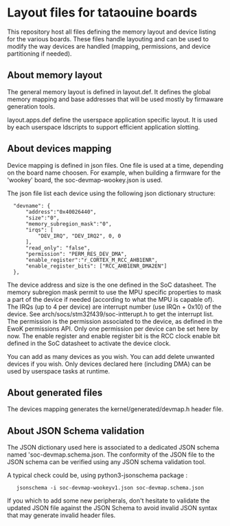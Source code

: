 # Layout files for tataouine boards

This repository host all files defining the memory layout and device listing for the various
boards.
These files handle layouting and can be used to modify the way devices are handled (mapping,
permissions, and device partitioning if needed).

## About memory layout

The general memory layout is defined in layout.def. It defines the global memory mapping and base
addresses that will be used mostly by firmaware generation tools.

layout.apps.def define the userspace application specific layout. It is used by each userspace
ldscripts to support efficient application slotting.

## About devices mapping

Device mapping is defined in json files. One file is used at a time, depending on the board name
choosen. For example, when building a firmware for the 'wookey' board, the soc-devmap-wookey.json is used.

The json file list each device using the following json dictionary structure:

```
  "devname": {
      "address":"0x40026440",
      "size":"0",
      "memory_subregion_mask":"0",
      "irqs": [
          "DEV_IRQ", "DEV_IRQ2", 0, 0
      ],
      "read_only": "false",
      "permission": "PERM_RES_DEV_DMA",
      "enable_register":"r_CORTEX_M_RCC_AHB1ENR",
      "enable_register_bits": ["RCC_AHB1ENR_DMA2EN"]
  },
```

The device address and size is the one defined in the SoC datasheet. The memory subregion mask permit to
use the MPU specific properties to mask a part of the device if needed (according to what the MPU is capable of).
The IRQs (up to 4 per device) are interrupt number (use IRQn + 0x10) of the device. See arch/socs/stm32f439/soc-intterupt.h to get the interrupt list.
The permission is the permission associated to the device, as defined in the EwoK permissions API. Only one permission
per device can be set here by now.
The enable register and enable register bit is the RCC clock enable bit defined in the SoC datasheet to activate
the device clock.

You can add as many devices as you wish. You can add delete unwanted devices if you wish. Only devices declared here
(including DMA) can be used by userspace tasks at runtime.

## About generated files

The devices mapping generates the kernel/generated/devmap.h header file.

## About JSON Schema validation

The JSON dictionary used here is associated to a dedicated JSON schema named 'soc-devmap.schema.json.
The conformity of the JSON file to the JSON schema can be verified using any JSON schema validation tool.

A typical check could be, using python3-jsonschema package :

```
   jsonschema -i soc-devmap-wookeyv1.json soc-devmap.schema.json
```

If you which to add some new peripherals, don't hesitate to validate the updated JSON file against the JSON Schema to avoid invalid JSON syntax that may generate invalid header files.

